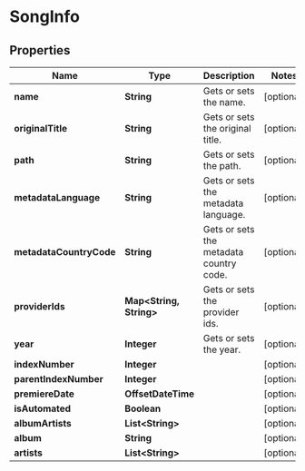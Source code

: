 

# SongInfo


## Properties

| Name | Type | Description | Notes |
|------------ | ------------- | ------------- | -------------|
|**name** | **String** | Gets or sets the name. |  [optional] |
|**originalTitle** | **String** | Gets or sets the original title. |  [optional] |
|**path** | **String** | Gets or sets the path. |  [optional] |
|**metadataLanguage** | **String** | Gets or sets the metadata language. |  [optional] |
|**metadataCountryCode** | **String** | Gets or sets the metadata country code. |  [optional] |
|**providerIds** | **Map&lt;String, String&gt;** | Gets or sets the provider ids. |  [optional] |
|**year** | **Integer** | Gets or sets the year. |  [optional] |
|**indexNumber** | **Integer** |  |  [optional] |
|**parentIndexNumber** | **Integer** |  |  [optional] |
|**premiereDate** | **OffsetDateTime** |  |  [optional] |
|**isAutomated** | **Boolean** |  |  [optional] |
|**albumArtists** | **List&lt;String&gt;** |  |  [optional] |
|**album** | **String** |  |  [optional] |
|**artists** | **List&lt;String&gt;** |  |  [optional] |




